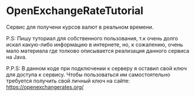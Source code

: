 # OpenExchangeRateTutorial

Сервис для получени курсов валют в реальном времени.

P.S: Пишу туториал для собственного пользования, т.к очень долго искал какую-либо информацию в интернете, но, к сожалению, очень мало материала где толково описывается реализация
данного сервиса на Java.

P.P.S: В данном коде при подключении к серверу я оставил свой ключ для доступа к сервису. Чтобы пользоваться им самостоятельно требуется получить свой личный ключ на сайте:
https://openexchangerates.org/
